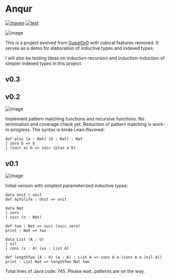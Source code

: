 # Anqur

[![maven]](https://repo1.maven.org/maven2/org/aya-prover.anqur/base/)
[![test](https://github.com/ice1000/anqur/actions/workflows/gradle-check.yml/badge.svg)](https://github.com/ice1000/anqur/actions/workflows/gradle-check.yml)

![image](https://user-images.githubusercontent.com/16398479/187799888-e873abef-d459-41a7-85ed-77977cb0da01.png)

[maven]: https://img.shields.io/maven-central/v/org.aya-prover.anqur/cli
[Guest0x0]: https://github.com/ice1000/Guest0x0

This is a project evolved from [Guest0x0] with cubical features removed. It serves as a demo for elaboration of inductive types and indexed types.

I will also be testing ideas on induction-recursion and induction-induction of simpler indexed types in this project.

## v0.3

## v0.2

![image](https://user-images.githubusercontent.com/16398479/188980798-baebf9ad-ebb0-444d-9f48-080920b3182a.png)

Implement pattern matching functions and recursive functions. No termination and coverage check yet. Reduction of pattern matching is work-in-progress. The syntax is kinda Lean-flavored:

```
def plus (a : Nat) (b : Nat) : Nat
| zero b => b
| (succ a) b => succ (plus a b)
```

## v0.1

![image](https://user-images.githubusercontent.com/16398479/188972426-80e0f1de-1da8-426e-b221-88cbd8ef16c7.png)

Initial version with simplest parameterized inductive types:

```
data Unit | unit
def myYolife : Unit => unit

data Nat
| zero
| succ (n : Nat)

def two : Nat => succ (succ zero)
print : Nat => two

data List (A : U)
| nil
| cons (x : A) (xs : List A)

def lengthTwo (A : U) (a : A) : List A => cons A a (cons A a (nil A))
print : List Nat => lengthTwo Nat two
```

Total lines of Java code: 745. Please wait, patterns are on the way.

